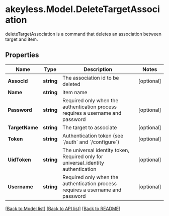 # akeyless.Model.DeleteTargetAssociation
deleteTargetAssociation is a command that deletes an association between target and item.

## Properties

Name | Type | Description | Notes
------------ | ------------- | ------------- | -------------
**AssocId** | **string** | The association id to be deleted | [optional] 
**Name** | **string** | Item name | 
**Password** | **string** | Required only when the authentication process requires a username and password | [optional] 
**TargetName** | **string** | The target to associate | [optional] 
**Token** | **string** | Authentication token (see &#x60;/auth&#x60; and &#x60;/configure&#x60;) | [optional] 
**UidToken** | **string** | The universal identity token, Required only for universal_identity authentication | [optional] 
**Username** | **string** | Required only when the authentication process requires a username and password | [optional] 

[[Back to Model list]](../README.md#documentation-for-models) [[Back to API list]](../README.md#documentation-for-api-endpoints) [[Back to README]](../README.md)

